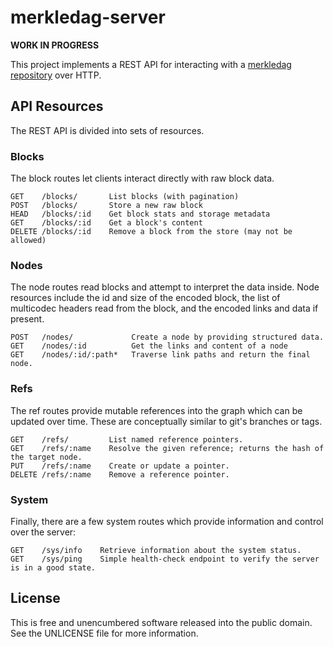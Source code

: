 merkledag-server
================

**WORK IN PROGRESS**

This project implements a REST API for interacting with a
[merkledag repository](https://github.com/greglook/clj-merkledag) over HTTP.

## API Resources

The REST API is divided into sets of resources.

### Blocks

The block routes let clients interact directly with raw block data.

```
GET    /blocks/       List blocks (with pagination)
POST   /blocks/       Store a new raw block
HEAD   /blocks/:id    Get block stats and storage metadata
GET    /blocks/:id    Get a block's content
DELETE /blocks/:id    Remove a block from the store (may not be allowed)
```

### Nodes

The node routes read blocks and attempt to interpret the data inside. Node
resources include the id and size of the encoded block, the list of multicodec
headers read from the block, and the encoded links and data if present.

```
POST   /nodes/             Create a node by providing structured data.
GET    /nodes/:id          Get the links and content of a node
GET    /nodes/:id/:path*   Traverse link paths and return the final node.
```

### Refs

The ref routes provide mutable references into the graph which can be updated
over time. These are conceptually similar to git's branches or tags.

```
GET    /refs/         List named reference pointers.
GET    /refs/:name    Resolve the given reference; returns the hash of the target node.
PUT    /refs/:name    Create or update a pointer.
DELETE /refs/:name    Remove a reference pointer.
```

### System

Finally, there are a few system routes which provide information and control
over the server:

```
GET    /sys/info    Retrieve information about the system status.
GET    /sys/ping    Simple health-check endpoint to verify the server is in a good state.
```

## License

This is free and unencumbered software released into the public domain.
See the UNLICENSE file for more information.
